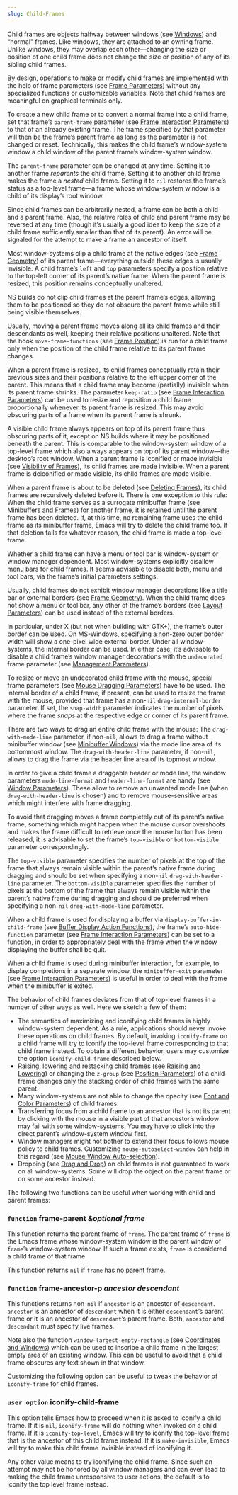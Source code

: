 ```yaml
---
slug: Child-Frames
---
```


Child frames are objects halfway between windows (see [Windows](Windows)) and “normal" frames. Like windows, they are attached to an owning frame. Unlike windows, they may overlap each other—changing the size or position of one child frame does not change the size or position of any of its sibling child frames.

By design, operations to make or modify child frames are implemented with the help of frame parameters (see [Frame Parameters](Frame-Parameters)) without any specialized functions or customizable variables. Note that child frames are meaningful on graphical terminals only.

To create a new child frame or to convert a normal frame into a child frame, set that frame’s `parent-frame` parameter (see [Frame Interaction Parameters](Frame-Interaction-Parameters)) to that of an already existing frame. The frame specified by that parameter will then be the frame’s parent frame as long as the parameter is not changed or reset. Technically, this makes the child frame’s window-system window a child window of the parent frame’s window-system window.

The `parent-frame` parameter can be changed at any time. Setting it to another frame *reparents* the child frame. Setting it to another child frame makes the frame a *nested* child frame. Setting it to `nil` restores the frame’s status as a top-level frame—a frame whose window-system window is a child of its display’s root window.

Since child frames can be arbitrarily nested, a frame can be both a child and a parent frame. Also, the relative roles of child and parent frame may be reversed at any time (though it’s usually a good idea to keep the size of a child frame sufficiently smaller than that of its parent). An error will be signaled for the attempt to make a frame an ancestor of itself.

Most window-systems clip a child frame at the native edges (see [Frame Geometry](Frame-Geometry)) of its parent frame—everything outside these edges is usually invisible. A child frame’s `left` and `top` parameters specify a position relative to the top-left corner of its parent’s native frame. When the parent frame is resized, this position remains conceptually unaltered.

NS builds do not clip child frames at the parent frame’s edges, allowing them to be positioned so they do not obscure the parent frame while still being visible themselves.

Usually, moving a parent frame moves along all its child frames and their descendants as well, keeping their relative positions unaltered. Note that the hook `move-frame-functions` (see [Frame Position](Frame-Position)) is run for a child frame only when the position of the child frame relative to its parent frame changes.

When a parent frame is resized, its child frames conceptually retain their previous sizes and their positions relative to the left upper corner of the parent. This means that a child frame may become (partially) invisible when its parent frame shrinks. The parameter `keep-ratio` (see [Frame Interaction Parameters](Frame-Interaction-Parameters)) can be used to resize and reposition a child frame proportionally whenever its parent frame is resized. This may avoid obscuring parts of a frame when its parent frame is shrunk.

A visible child frame always appears on top of its parent frame thus obscuring parts of it, except on NS builds where it may be positioned beneath the parent. This is comparable to the window-system window of a top-level frame which also always appears on top of its parent window—the desktop’s root window. When a parent frame is iconified or made invisible (see [Visibility of Frames](Visibility-of-Frames)), its child frames are made invisible. When a parent frame is deiconified or made visible, its child frames are made visible.

When a parent frame is about to be deleted (see [Deleting Frames](Deleting-Frames)), its child frames are recursively deleted before it. There is one exception to this rule: When the child frame serves as a surrogate minibuffer frame (see [Minibuffers and Frames](Minibuffers-and-Frames)) for another frame, it is retained until the parent frame has been deleted. If, at this time, no remaining frame uses the child frame as its minibuffer frame, Emacs will try to delete the child frame too. If that deletion fails for whatever reason, the child frame is made a top-level frame.

Whether a child frame can have a menu or tool bar is window-system or window manager dependent. Most window-systems explicitly disallow menu bars for child frames. It seems advisable to disable both, menu and tool bars, via the frame’s initial parameters settings.

Usually, child frames do not exhibit window manager decorations like a title bar or external borders (see [Frame Geometry](Frame-Geometry)). When the child frame does not show a menu or tool bar, any other of the frame’s borders (see [Layout Parameters](Layout-Parameters)) can be used instead of the external borders.

In particular, under X (but not when building with GTK+), the frame’s outer border can be used. On MS-Windows, specifying a non-zero outer border width will show a one-pixel wide external border. Under all window-systems, the internal border can be used. In either case, it’s advisable to disable a child frame’s window manager decorations with the `undecorated` frame parameter (see [Management Parameters](Management-Parameters)).

To resize or move an undecorated child frame with the mouse, special frame parameters (see [Mouse Dragging Parameters](Mouse-Dragging-Parameters)) have to be used. The internal border of a child frame, if present, can be used to resize the frame with the mouse, provided that frame has a non-`nil` `drag-internal-border` parameter. If set, the `snap-width` parameter indicates the number of pixels where the frame *snaps* at the respective edge or corner of its parent frame.

There are two ways to drag an entire child frame with the mouse: The `drag-with-mode-line` parameter, if non-`nil`, allows to drag a frame without minibuffer window (see [Minibuffer Windows](Minibuffer-Windows)) via the mode line area of its bottommost window. The `drag-with-header-line` parameter, if non-`nil`, allows to drag the frame via the header line area of its topmost window.

In order to give a child frame a draggable header or mode line, the window parameters `mode-line-format` and `header-line-format` are handy (see [Window Parameters](Window-Parameters)). These allow to remove an unwanted mode line (when `drag-with-header-line` is chosen) and to remove mouse-sensitive areas which might interfere with frame dragging.

To avoid that dragging moves a frame completely out of its parent’s native frame, something which might happen when the mouse cursor overshoots and makes the frame difficult to retrieve once the mouse button has been released, it is advisable to set the frame’s `top-visible` or `bottom-visible` parameter correspondingly.

The `top-visible` parameter specifies the number of pixels at the top of the frame that always remain visible within the parent’s native frame during dragging and should be set when specifying a non-`nil` `drag-with-header-line` parameter. The `bottom-visible` parameter specifies the number of pixels at the bottom of the frame that always remain visible within the parent’s native frame during dragging and should be preferred when specifying a non-`nil` `drag-with-mode-line` parameter.

When a child frame is used for displaying a buffer via `display-buffer-in-child-frame` (see [Buffer Display Action Functions](Buffer-Display-Action-Functions)), the frame’s `auto-hide-function` parameter (see [Frame Interaction Parameters](Frame-Interaction-Parameters)) can be set to a function, in order to appropriately deal with the frame when the window displaying the buffer shall be quit.

When a child frame is used during minibuffer interaction, for example, to display completions in a separate window, the `minibuffer-exit` parameter (see [Frame Interaction Parameters](Frame-Interaction-Parameters)) is useful in order to deal with the frame when the minibuffer is exited.

The behavior of child frames deviates from that of top-level frames in a number of other ways as well. Here we sketch a few of them:

*   The semantics of maximizing and iconifying child frames is highly window-system dependent. As a rule, applications should never invoke these operations on child frames. By default, invoking `iconify-frame` on a child frame will try to iconify the top-level frame corresponding to that child frame instead. To obtain a different behavior, users may customize the option `iconify-child-frame` described below.
*   Raising, lowering and restacking child frames (see [Raising and Lowering](Raising-and-Lowering)) or changing the `z-group` (see [Position Parameters](Position-Parameters)) of a child frame changes only the stacking order of child frames with the same parent.
*   Many window-systems are not able to change the opacity (see [Font and Color Parameters](Font-and-Color-Parameters)) of child frames.
*   Transferring focus from a child frame to an ancestor that is not its parent by clicking with the mouse in a visible part of that ancestor’s window may fail with some window-systems. You may have to click into the direct parent’s window-system window first.
*   Window managers might not bother to extend their focus follows mouse policy to child frames. Customizing `mouse-autoselect-window` can help in this regard (see [Mouse Window Auto-selection](Mouse-Window-Auto_002dselection)).
*   Dropping (see [Drag and Drop](Drag-and-Drop)) on child frames is not guaranteed to work on all window-systems. Some will drop the object on the parent frame or on some ancestor instead.

The following two functions can be useful when working with child and parent frames:

### <span className="tag function">`function`</span> **frame-parent** *\&optional frame*

This function returns the parent frame of `frame`. The parent frame of `frame` is the Emacs frame whose window-system window is the parent window of `frame`’s window-system window. If such a frame exists, `frame` is considered a child frame of that frame.

This function returns `nil` if `frame` has no parent frame.

### <span className="tag function">`function`</span> **frame-ancestor-p** *ancestor descendant*

This functions returns non-`nil` if `ancestor` is an ancestor of `descendant`. `ancestor` is an ancestor of `descendant` when it is either `descendant`’s parent frame or it is an ancestor of `descendant`’s parent frame. Both, `ancestor` and `descendant` must specify live frames.

Note also the function `window-largest-empty-rectangle` (see [Coordinates and Windows](Coordinates-and-Windows)) which can be used to inscribe a child frame in the largest empty area of an existing window. This can be useful to avoid that a child frame obscures any text shown in that window.

Customizing the following option can be useful to tweak the behavior of `iconify-frame` for child frames.

### <span className="tag useroption">`user option`</span> **iconify-child-frame**

This option tells Emacs how to proceed when it is asked to iconify a child frame. If it is `nil`, `iconify-frame` will do nothing when invoked on a child frame. If it is `iconify-top-level`, Emacs will try to iconify the top-level frame that is the ancestor of this child frame instead. If it is `make-invisible`, Emacs will try to make this child frame invisible instead of iconifying it.

Any other value means to try iconifying the child frame. Since such an attempt may not be honored by all window managers and can even lead to making the child frame unresponsive to user actions, the default is to iconify the top level frame instead.
